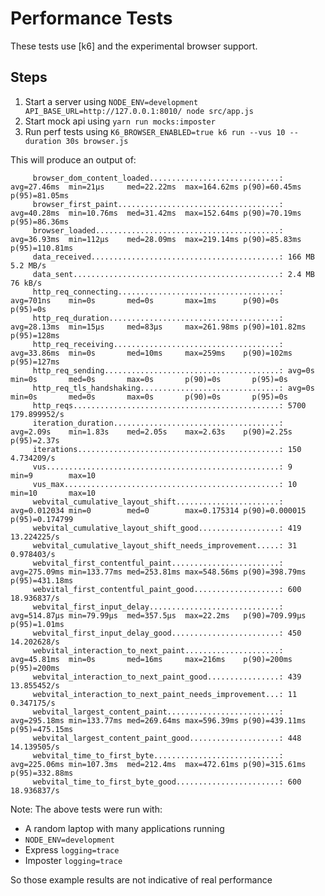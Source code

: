 # Performance Tests

These tests use [k6] and the experimental browser support.

## Steps

1. Start a server using `NODE_ENV=development API_BASE_URL=http://127.0.0.1:8010/ node src/app.js`
2. Start mock api using `yarn run mocks:imposter`
3. Run perf tests using `K6_BROWSER_ENABLED=true k6 run --vus 10 --duration 30s browser.js`

This will produce an output of:

```
     browser_dom_content_loaded.............................: avg=27.46ms  min=21µs     med=22.22ms  max=164.62ms p(90)=60.45ms  p(95)=81.05ms
     browser_first_paint....................................: avg=40.28ms  min=10.76ms  med=31.42ms  max=152.64ms p(90)=70.19ms  p(95)=86.36ms
     browser_loaded.........................................: avg=36.93ms  min=112µs    med=28.09ms  max=219.14ms p(90)=85.83ms  p(95)=110.81ms
     data_received..........................................: 166 MB 5.2 MB/s
     data_sent..............................................: 2.4 MB 76 kB/s
     http_req_connecting....................................: avg=701ns    min=0s       med=0s       max=1ms      p(90)=0s       p(95)=0s
     http_req_duration......................................: avg=28.13ms  min=15µs     med=83µs     max=261.98ms p(90)=101.82ms p(95)=128ms
     http_req_receiving.....................................: avg=33.86ms  min=0s       med=10ms     max=259ms    p(90)=102ms    p(95)=127ms
     http_req_sending.......................................: avg=0s       min=0s       med=0s       max=0s       p(90)=0s       p(95)=0s
     http_req_tls_handshaking...............................: avg=0s       min=0s       med=0s       max=0s       p(90)=0s       p(95)=0s
     http_reqs..............................................: 5700   179.899952/s
     iteration_duration.....................................: avg=2.09s    min=1.83s    med=2.05s    max=2.63s    p(90)=2.25s    p(95)=2.37s
     iterations.............................................: 150    4.734209/s
     vus....................................................: 9      min=9        max=10
     vus_max................................................: 10     min=10       max=10
     webvital_cumulative_layout_shift.......................: avg=0.012034 min=0        med=0        max=0.175314 p(90)=0.000015 p(95)=0.174799
     webvital_cumulative_layout_shift_good..................: 419    13.224225/s
     webvital_cumulative_layout_shift_needs_improvement.....: 31     0.978403/s
     webvital_first_contentful_paint........................: avg=275.09ms min=133.77ms med=253.81ms max=548.56ms p(90)=398.79ms p(95)=431.18ms
     webvital_first_contentful_paint_good...................: 600    18.936837/s
     webvital_first_input_delay.............................: avg=514.87µs min=79.99µs  med=357.5µs  max=22.2ms   p(90)=709.99µs p(95)=1.01ms
     webvital_first_input_delay_good........................: 450    14.202628/s
     webvital_interaction_to_next_paint.....................: avg=45.81ms  min=0s       med=16ms     max=216ms    p(90)=200ms    p(95)=200ms
     webvital_interaction_to_next_paint_good................: 439    13.855452/s
     webvital_interaction_to_next_paint_needs_improvement...: 11     0.347175/s
     webvital_largest_content_paint.........................: avg=295.18ms min=133.77ms med=269.64ms max=596.39ms p(90)=439.11ms p(95)=475.15ms
     webvital_largest_content_paint_good....................: 448    14.139505/s
     webvital_time_to_first_byte............................: avg=225.06ms min=107.3ms  med=212.4ms  max=472.61ms p(90)=315.61ms p(95)=332.88ms
     webvital_time_to_first_byte_good.......................: 600    18.936837/s
```

Note: The above tests were run with:

- A random laptop with many applications running
- `NODE_ENV=development`
- Express `logging=trace`
- Imposter `logging=trace`

So those example results are not indicative of real performance
